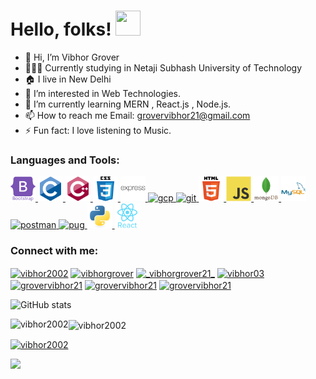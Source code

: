 # Hello, folks! <img  src="https://raw.githubusercontent.com/MartinHeinz/MartinHeinz/master/wave.gif" width="40px" height="40px">


- 👋 Hi, I’m Vibhor Grover
- 👨🏻‍🎓 Currently studying in Netaji Subhash University of Technology
- 🏠 I live in New Delhi
- 👀 I’m interested in Web Technologies.
- 🌱 I’m currently learning MERN , React.js , Node.js. 
- 📫 How to reach me Email: grovervibhor21@gmail.com
- ⚡ Fun fact: I love listening to Music.

<h3 align="left">Languages and Tools:</h3>
<p align="left"> <a href="https://getbootstrap.com" target="_blank"> <img src="https://raw.githubusercontent.com/devicons/devicon/master/icons/bootstrap/bootstrap-plain-wordmark.svg" alt="bootstrap" width="40" height="40"/> </a> <a href="https://www.cprogramming.com/" target="_blank"> <img src="https://raw.githubusercontent.com/devicons/devicon/master/icons/c/c-original.svg" alt="c" width="40" height="40"/> </a> <a href="https://www.w3schools.com/cpp/" target="_blank"> <img src="https://raw.githubusercontent.com/devicons/devicon/master/icons/cplusplus/cplusplus-original.svg" alt="cplusplus" width="40" height="40"/> </a> <a href="https://www.w3schools.com/css/" target="_blank"> <img src="https://raw.githubusercontent.com/devicons/devicon/master/icons/css3/css3-original-wordmark.svg" alt="css3" width="40" height="40"/> </a> <a href="https://expressjs.com" target="_blank"> <img src="https://raw.githubusercontent.com/devicons/devicon/master/icons/express/express-original-wordmark.svg" alt="express" width="40" height="40"/> </a> <a href="https://cloud.google.com" target="_blank"> <img src="https://www.vectorlogo.zone/logos/google_cloud/google_cloud-icon.svg" alt="gcp" width="40" height="40"/> </a> <a href="https://git-scm.com/" target="_blank"> <img src="https://www.vectorlogo.zone/logos/git-scm/git-scm-icon.svg" alt="git" width="40" height="40"/> </a> <a href="https://www.w3.org/html/" target="_blank"> <img src="https://raw.githubusercontent.com/devicons/devicon/master/icons/html5/html5-original-wordmark.svg" alt="html5" width="40" height="40"/> </a> <a href="https://developer.mozilla.org/en-US/docs/Web/JavaScript" target="_blank"> <img src="https://raw.githubusercontent.com/devicons/devicon/master/icons/javascript/javascript-original.svg" alt="javascript" width="40" height="40"/> </a> <a href="https://www.mongodb.com/" target="_blank"> <img src="https://raw.githubusercontent.com/devicons/devicon/master/icons/mongodb/mongodb-original-wordmark.svg" alt="mongodb" width="40" height="40"/> </a> <a href="https://www.mysql.com/" target="_blank"> <img src="https://raw.githubusercontent.com/devicons/devicon/master/icons/mysql/mysql-original-wordmark.svg" alt="mysql" width="40" height="40"/> </a> <a href="https://postman.com" target="_blank"> <img src="https://www.vectorlogo.zone/logos/getpostman/getpostman-icon.svg" alt="postman" width="40" height="40"/> </a> <a href="https://pugjs.org" target="_blank"> <img src="https://cdn.worldvectorlogo.com/logos/pug.svg" alt="pug" width="40" height="40"/> </a> <a href="https://www.python.org" target="_blank"> <img src="https://raw.githubusercontent.com/devicons/devicon/master/icons/python/python-original.svg" alt="python" width="40" height="40"/> </a> <a href="https://reactjs.org/" target="_blank"> <img src="https://raw.githubusercontent.com/devicons/devicon/master/icons/react/react-original-wordmark.svg" alt="react" width="40" height="40"/> </a> </p>


<h3 align="left">Connect with me:</h3>
<p align="left">
<a href="https://twitter.com/vibhor2002" target="blank"><img align="center" src="https://raw.githubusercontent.com/rahuldkjain/github-profile-readme-generator/master/src/images/icons/Social/twitter.svg" alt="vibhor2002" height="30" width="40" /></a>
<a href="https://linkedin.com/in/vibhorgrover" target="blank"><img align="center" src="https://raw.githubusercontent.com/rahuldkjain/github-profile-readme-generator/master/src/images/icons/Social/linked-in-alt.svg" alt="vibhorgrover" height="30" width="40" /></a>
<a href="https://instagram.com/_vibhorgrover21_" target="blank"><img align="center" src="https://raw.githubusercontent.com/rahuldkjain/github-profile-readme-generator/master/src/images/icons/Social/instagram.svg" alt="_vibhorgrover21_" height="30" width="40" /></a>
<a href="https://www.codechef.com/users/vibhor03" target="blank"><img align="center" src="https://cdn.jsdelivr.net/npm/simple-icons@3.1.0/icons/codechef.svg" alt="vibhor03" height="30" width="40" /></a>
<a href="https://www.hackerrank.com/grovervibhor21" target="blank"><img align="center" src="https://raw.githubusercontent.com/rahuldkjain/github-profile-readme-generator/master/src/images/icons/Social/hackerrank.svg" alt="grovervibhor21" height="30" width="40" /></a>
<a href="https://www.leetcode.com/grovervibhor21" target="blank"><img align="center" src="https://raw.githubusercontent.com/rahuldkjain/github-profile-readme-generator/master/src/images/icons/Social/leet-code.svg" alt="grovervibhor21" height="30" width="40" /></a>
<a href="https://auth.geeksforgeeks.org/user/grovervibhor21" target="blank"><img align="center" src="https://raw.githubusercontent.com/rahuldkjain/github-profile-readme-generator/master/src/images/icons/Social/geeks-for-geeks.svg" alt="grovervibhor21" height="30" width="40" /></a>
</p>
  
![GitHub stats](https://github-readme-stats.vercel.app/api?username=vibhor2002&show_icons=true&theme=default)

<p><img align="left" src="https://github-readme-stats.vercel.app/api/top-langs?username=vibhor2002&show_icons=true&locale=en&layout=compact" alt="vibhor2002" /></p>

<p><img align="center" src="https://github-readme-streak-stats.herokuapp.com/?user=vibhor2002&" alt="vibhor2002" /></p>

<p align="left"> <a href="https://github.com/ryo-ma/github-profile-trophy"><img src="https://github-profile-trophy.vercel.app/?username=vibhor2002" alt="vibhor2002" /></a> </p>

![](https://Visitor-badge.laobi.icu/badge?page_id=vibhor2002.vibhor2002)








<!---
vibhor2002/vibhor2002 is a ✨ special ✨ repository because its `README.md` (this file) appears on your GitHub profile.
You can click the Preview link to take a look at your changes.
--->
